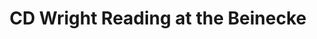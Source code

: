 ---
layout: manifest
title: 'CD Wright Reading at the Beinecke '
manifest_name: cd-wright-reading-at-the-beinecke-

---